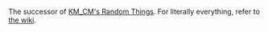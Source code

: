 The successor of [KM_CM's Random Things](https://github.com/KM-CM/GarrysMod-KM_CMs_Random_Things). For literally everything, refer to [the wiki](https://github.com/KM-CM/GarrysMod-KM_CMs_Addon/wiki).
